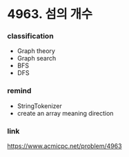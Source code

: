 # 4963. 섬의 개수

### classification
* Graph theory
* Graph search
* BFS
* DFS

### remind
* StringTokenizer
* create an array meaning direction

### link
https://www.acmicpc.net/problem/4963
